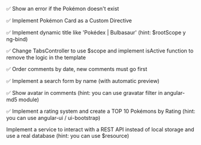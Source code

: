 ✅ Show an error if the Pokémon doesn't exist

✅ Implement Pokémon Card as a Custom Directive

✅ Implement dynamic title like 'Pokédex | Bulbasaur' (hint: $rootScope y ng-bind)

✅ Change TabsController to use $scope and implement isActive function to remove the logic in the template

✅ Order comments by date, new comments must go first

✅ Implement a search form by name (with automatic preview)

✅ Show avatar in comments (hint: you can use gravatar filter in angular-md5 module)

✅ Implement a rating system and create a TOP 10 Pokémons by Rating (hint: you can use angular-ui / ui-bootstrap)

Implement a service to interact with a REST API instead of local storage and use a real database (hint: you can use $resource)